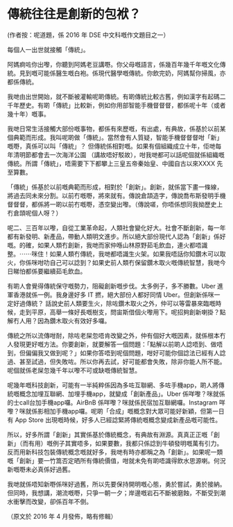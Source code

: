 # 傳統往往是創新的包袱？

(作者按：呢道題，係 2016 年 DSE 中文科嘅作文題目之一）

每個人一出世就接觸「傳統」。

阿媽痾咗你出嚟，你聽到阿媽老豆講嘢。你父母嘅語言，係幾百年幾千年嘅文化傳統。見到嘅可能係醫生嘅白袍。係現代醫學嘅傳統。你飲完奶，阿媽幫你掃風，亦都係傳統。

我哋由出世開始，就不斷被灌輸呢啲傳統。有啲傳統比較古舊，例如漢字有起碼二千年歷史。有啲「傳統」比較新，例如你用部智能手機督督督，都係呢十年（或者幾十年）嘅事。

我哋日常生活接觸大部份嘅事物，都係有來歷嘅，有出處，有典故，係基於以前某個典範而形成。我叫呢啲做「傳統」。當然會有人質疑，智能手機督督督咁「新」嘅嘢，真係可以叫「傳統」？ 但傳統係相對嘅。如果有個組織成立十年，佢哋每年清明節都會去一次海洋公園 （講故唔好駁故），咁我哋都可以話呢個就係組織嘅傳統。所謂「傳統」，唔需要下下都攀上三皇五帝秦始皇、中國自古以來XXXX 先至算數。

「傳統」係基於以前嘅典範而形成，相對於「創新」。創新，就係當下畫一條線，將過去同未來分割。以前冇嘅嘢，將來就有。傳說倉頡造字，傳說喬布斯發明手機督督督，都係將一啲以前冇嘅嘢，憑空變出嚟。（傳說嗟，你唔係想同我拗歷史上冇倉頡呢個人呀？）

呢二、三百年以嚟，自從工業革命起，人類社會變化好大。社會不斷創新，每一年都有新發明、新產品，帶動人類明文進步。所以絕大部份現代人認為「創新」係好嘅。的確，如果人類冇創新，我哋而家仲喺山林原野茹毛飲血，連火都唔識整。⋯⋯咪住！如果人類冇傳統，我哋都唔識生火架。如果我唔話你知鑽木可以取火，你係咪咁叻自己可以諗到？如果史前人類冇保留鑽木取火嘅傳統智慧，我哋今日睇怕都係要繼續茹毛飲血。

有啲人會覺得傳統保守嘅勢力，阻礙創新嘅步伐。太多例子，多不勝數。Uber 進軍香港就係一例。我身邊好多 IT 撚，絕大部份人都好同情 Uber。但創新係咪一定好過傳統？ 話說史前人類要生火，除咗鑽木取火之外，仲可以等雷暴來臨嘅時候，走到平原，高舉一條好長嘅樹支，問宙斯借個火嚟用下。呢招夠創新喇掛？點解冇人用？因為鑽木取火有效好多囉。

傳統之所以流傳咁耐，除咗老屎忽唔肯改變之外，仲有個好大嘅因素，就係根本冇人發現更好嘅方法。你要創新，就要解答一個問題：「點解以前啲人諗唔到、做唔到，但偏偏我又做到呢？」如果你答唔到呢個問題，咁好可能你個諗法已經有人諗過、甚至試過，但失敗咗。所以你再去試，好可能都會失敗，除非你能人所不能。呢個就係老屎忽幾千年以嚟不可或缺嘅傳統智慧。

呢幾年嘅科技創新，可能有一半純粹係因為多咗互聯網、多咗手機app，啲人將傳統嘅概念加埋互聯網、加埋手機app，就變成「創新產品」。Uber 係咩嚟？咪就係的士call台加手機app囉。AirBnB 係咩嚟？咪就係民宿加互聯網囉。Instagram 咩嚟？咪就係影相加手機app囉。呢啲「合成」嘅概念對大眾可能好新穎，但第一日有 App Store 出現嘅時候，好多人已經諗緊將傳統嘅概念變成新產品嘅可能性。

所以，好多所謂「創新」其實係基於傳統概念，有典故有淵源。真真正正嘅「創新」（而有用）嘅例子其實唔多，如果要數，我都只係諗到牛頓發明嘅萬有引力。反而用新科技包裝傳統概念嘅就好多，我哋有時亦都稱之為「創新」。如果呢一類嘅「創新」要一竹篙否定晒所有傳統價值，咁就未免有啲唔識得飲水思源喇。何況新嘅嘢未必真係好過舊。

我哋就係唔知新嘢係咪好過舊，所以先要保持開明嘅心態，勇於嘗試，勇於接納。但同時，我想講，潮流嘅嘢，只爭一朝一夕；岸邊嘅岩石不斷被磨蝕，不斷受到潮水衝擊而改變，卻係百年不倒。

（原文於 2016 年 4 月發佈，略有修輯）
